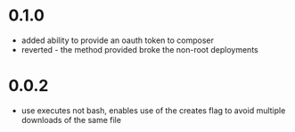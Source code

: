 0.1.0
=====

- added ability to provide an oauth token to composer
- reverted - the method provided broke the non-root deployments

0.0.2
=====

- use executes not bash, enables use of the creates flag to avoid multiple downloads of the same file
